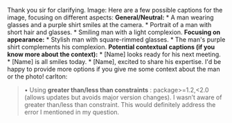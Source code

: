 Thank you sir for clarifying.
Image: Here are a few possible captions for the image, focusing on different
aspects: **General/Neutral:** * A man wearing glasses and a purple shirt
smiles at the camera. * Portrait of a man with short hair and glasses. *
Smiling man with a light complexion. **Focusing on appearance:** * Stylish man
with square-rimmed glasses. * The man's purple shirt complements his
complexion. **Potential contextual captions (if you know more about the
context):** * [Name] looks ready for his next meeting. * [Name] is all smiles
today. * [Name], excited to share his expertise. I'd be happy to provide more
options if you give me some context about the man or the photo!
carlton:
> • Using **greater than/less than constraints** : package>=1.2,<2.0 (allows
> updates but avoids major version changes).
I wasn’t aware of greater than/less than constraint. This would definitely
address the error I mentioned in my question.